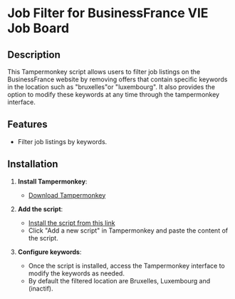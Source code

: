 # Job Filter for BusinessFrance VIE Job Board

## Description

This Tampermonkey script allows users to filter job listings on the BusinessFrance website by removing offers that contain specific keywords in the location such as "bruxelles"or "luxembourg". 
It also provides the option to modify these keywords at any time through the tampermonkey interface.

## Features

- Filter job listings by keywords.

## Installation

1. **Install Tampermonkey**:
   - [Download Tampermonkey](https://www.tampermonkey.net/)
  
2. **Add the script**:
   - [Install the script from this link](https://cdn.jsdelivr.net/gh/thomas-abecassis/JobFilterVIE/jobFilterVIE.js)
   - Click "Add a new script" in Tampermonkey and paste the content of the script.

3. **Configure keywords**:
   - Once the script is installed, access the Tampermonkey interface to modify the keywords as needed.
   - By default the filtered location are Bruxelles, Luxembourg and (inactif).
